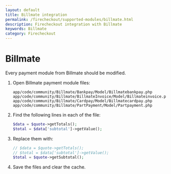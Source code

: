```yaml
---
layout: default
title: Billmate integration
permalink: /firecheckout/supported-modules/billmate.html
description: Firecheckout integration with Billmate
keywords: Billmate
category: Firecheckout
---
```


# Billmate

Every payment module from Billmate should be modified.

 1. Open Billmate payment module files:

    ```
    app/code/community/Billmate/Bankpay/Model/Billmatebankpay.php
    app/code/community/Billmate/BillmateInvoice/Model/Billmateinvoice.php
    app/code/community/Billmate/Cardpay/Model/Billmatecardpay.php
    app/code/community/Billmate/PartPayment/Model/Partpayment.php
    ```

 2. Find the following lines in each of the file:

    ```php
    $data = $quote->getTotals();
    $total = $data['subtotal']->getValue();
    ```

 3. Replace them with:

    ```php
    // $data = $quote->getTotals();
    // $total = $data['subtotal']->getValue();
    $total = $quote->getSubtotal();
    ```

 4. Save the files and clear the cache.
